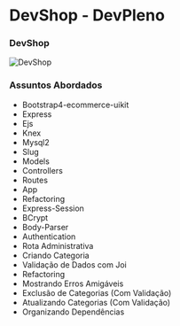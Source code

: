 # DevShop - DevPleno

### DevShop
![DevShop](https://github.com/RenatoSiqueira/DevPleno_DevShop/blob/master/devshop.png)

### Assuntos Abordados
- Bootstrap4-ecommerce-uikit
- Express
- Ejs
- Knex
- Mysql2
- Slug
- Models
- Controllers
- Routes
- App
- Refactoring
- Express-Session
- BCrypt
- Body-Parser
- Authentication
- Rota Administrativa
- Criando Categoria
- Validação de Dados com Joi
- Refactoring
- Mostrando Erros Amigáveis
- Exclusão de Categorias (Com Validação)
- Atualizando Categorias (Com Validação)
- Organizando Dependências